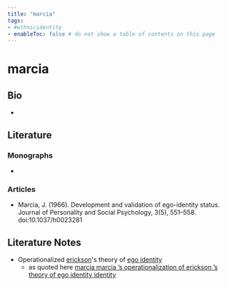 ```yaml
---
title: "marcia"
tags: 
- #ethnicidentity   
- enableToc: false # do not show a table of contents on this page
---
```


# marcia

## Bio
- 

## Literature
### Monographs 
- 

### Articles 
- Marcia, J. (1966). Development and validation of ego-identity status. Journal of Personality and Social Psychology, 3(5), 551–558. doi:10.1037/h0023281

## Literature Notes
- Operationalized [erickson](005.Authors/erickson.md)'s theory of [ego identity](ego%20identity)
	- as quoted here [marcia marcia ’s operationalization of erickson ’s theory of ego identity identity](ZOTERO.PDF.imports/2009%20-%20vo-jutabha%20Qualitative%20Viet%20Adolescent%20Ethnic%20Identity%20Ethnic%20Enclave.md#marcia%20marcia%20’s%20operationalization%20of%20erickson%20’s%20theory%20of%20ego%20identity%20identity)